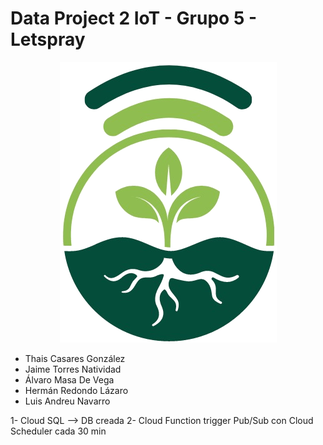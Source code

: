 # Data Project 2 IoT - Grupo 5 - Letspray

<p align="center">
   <img src="https://github.com/Ciarzi/DP2_G5/blob/main/Imagenes/Logo%20DP2.png?raw=true" alt="[YOUR_ALT]"/>
</p>

- Thais Casares González
- Jaime Torres Natividad
- Álvaro Masa De Vega
- Hermán Redondo Lázaro
- Luis Andreu Navarro


1- Cloud SQL --> DB creada
2- Cloud Function 
  trigger Pub/Sub con Cloud Scheduler cada 30 min



